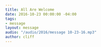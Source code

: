 ```yaml
---
title: All Are Welcome
date: 2016-10-23 00:00:00 -04:00
tags:
- message
layout: message
audio: "/audio/2016/message 10-23-16.mp3"
author: cliff
---
```

